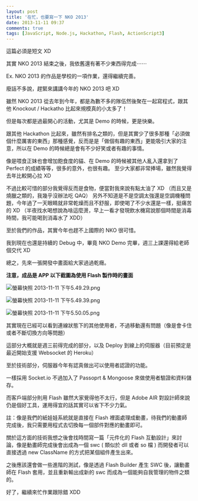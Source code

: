 ```yaml
---
layout: post
title: '在忙，也要寫一下 NKO 2013'
date: 2013-11-11 09:37
comments: true
tags: [JavaScript, Node.js, Hackathon, Flash, ActionScript3]
---
```

這篇必須是短文 XD

其實 NKO 2013 結束之後，我依舊還有著不少東西得完成⋯⋯

Ex. NKO 2013 的作品是學校的一項作業，還得繼續完善。

廢話不多說，趕緊來講講今年的 NKO 2013 吧 XD

<!-- more -->

雖然 NKO 2013 從去年到今年，都是為數不多的隊伍然後聚在一起寫程式，跟其他 Knockout / Hackatho 比起來規模真的小太多了！

但是每次都是過最開心的活動，尤其是 Demo 的時候，更是快樂。

跟其他 Hackathon 比起來，雖然有排名之類的，但是其實少了很多那種「必須做個什麼厲害的東西」那種感覺，反而是是「做個有趣的東西」更能吸引大家的注意，所以在 Demo 的時候總是會有不少好笑或者有趣的事情。

像是喂食正妹也會增加飽食度的貓、在 Demo 的時候被其他人亂入還拿到了 Perfect 的成績等等，很多的意外，也很有趣。
至少大家都非常捧場，雖然我覺得去年比較開心拉 XD

不過比較可惜的部分我覺得反而是食物，便當對我來說有點太油了 XD （而且又是燒臘之類的，我幾乎沒辦法吃 QAQ）
另外不知道是不是空調太強還是空調機種問題，今年過了一天眼睛就非常乾燥而且不舒服，即使喝了不少水還是一樣，挺痛苦的 XD
（半夜找水喝想說為啥這麼燙，早上一看才發現飲水機寫說那個時間是消毒時間，我可能喝到消毒水了 XDD）

至於我們的作品，其實今年也趕不上國際的 NKO 很可惜。

我到現在也還是持續的 Debug 中，畢竟 NKO Demo 完畢，週三上課還得給老師個交代 XD

總之，先來一張開發中畫面給大家過過乾癮。

**注意，成品是 APP 以下截圖為使用 Flash 製作時的畫面**

![螢幕快照 2013-11-11 下午5.49.29.png](https://user-image.logdown.io/user/52/blog/52/post/159560/kCyN4Y91SpKaPsL6LaWS_%E8%9E%A2%E5%B9%95%E5%BF%AB%E7%85%A7%202013-11-11%20%E4%B8%8B%E5%8D%885.49.29.png)

![螢幕快照 2013-11-11 下午5.49.39.png](https://user-image.logdown.io/user/52/blog/52/post/159560/X1hxKxF3SXuDCq3aNYhy_%E8%9E%A2%E5%B9%95%E5%BF%AB%E7%85%A7%202013-11-11%20%E4%B8%8B%E5%8D%885.49.39.png)

![螢幕快照 2013-11-11 下午5.50.05.png](https://user-image.logdown.io/user/52/blog/52/post/159560/PThjct8lR8mSzQPRnwRd_%E8%9E%A2%E5%B9%95%E5%BF%AB%E7%85%A7%202013-11-11%20%E4%B8%8B%E5%8D%885.50.05.png)

其實現在已經可以看到連線狀態下的其他使用者，不過移動還有問題（像是會卡住或者不斷切換方向等問題）

這部分大概就是週三前得完成的部分，以及 Deploy 到線上的伺服器（目前預定是最近開始支援 Websocket 的 Heroku）

至於技術部分，伺服器今年有認真做出可以使用者認證的功能。

一樣採用 Socket.io 不過加入了 Passoprt & Mongoose 來做使用者驗證和資料儲存。

而客戶端部分則用 Flash 雖然大家覺得他不太行，但是 Adobe AIR 對設計師來說仍是個好工具，運用得宜的話其實可以省下不少力氣。

註：像是我們的紙娃娃系統就是直接在 Flash 裡面處理成動畫，待我們的動畫師完成後，我只需要用程式去切換每一個部件對應的動畫即可。

關於這方面的技術我想之後會找時間寫一篇「元件化的 Flash 互動設計」來討論，像是動畫師完成後會出成為一個 swc ( 類似於 dll 或者 so 檔 ) 而開發者可以直接透過 new ClassName 的方式把某個組件產生出來。

之後應該還會做一些進階的測試，像是透過 Flash Builder 產生 SWC 後，讓動畫師在 Flash 套用，並且重新輸出成新的 swc 而成為一個能夠自我管理的物件之類的。

好了，繼續來忙作業跟除錯 XDD
